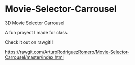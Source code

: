 # Movie-Selector-Carrousel
3D Movie Selector Carrousel

A fun proyect I made for class.

Check it out on rawgit!!

https://rawgit.com/ArturoRodriguezRomero/Movie-Selector-Carrousel/master/index.html
